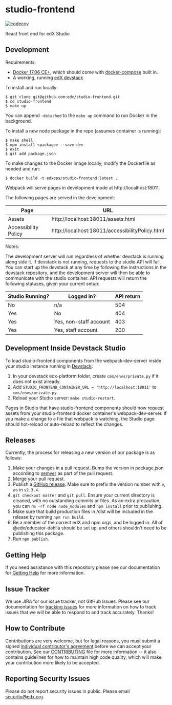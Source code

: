 # studio-frontend
[![codecov](https://codecov.io/gh/edx/studio-frontend/branch/master/graph/badge.svg)](https://codecov.io/gh/edx/studio-frontend)

React front end for edX Studio

## Development

Requirements:
* [Docker 17.06 CE+](https://docs.docker.com/engine/installation/), which should come with [docker-compose](https://docs.docker.com/compose/install/) built in.
* A working, running [edX devstack](https://github.com/edx/devstack)

To install and run locally:
```
$ git clone git@github.com:edx/studio-frontend.git
$ cd studio-frontend
$ make up
```
You can append ```-detached``` to the ```make up``` command to run Docker in the background.

To install a new node package in the repo (assumes container is running):
```
$ make shell
$ npm install <package> --save-dev
$ exit
$ git add package.json
```
To make changes to the Docker image locally, modify the Dockerfile as needed and run:
```
$ docker build -t edxops/studio-frontend:latest .
```

Webpack will serve pages in development mode at http://localhost:18011.

The following pages are served in the development:

| Page                 | URL                                              |
|----------------------|--------------------------------------------------|
| Assets               | http://localhost:18011/assets.html               |
| Accessibility Policy | http://localhost:18011/accessibilityPolicy.html  |

Notes:

The development server will run regardless of whether devstack is running along side it. If devstack is not running, requests to the studio API will fail. You can start up the devstack at any time by following the instructions in the devstack repository, and the development server will then be able to communicate with the studio container. API requests will return the following statuses, given your current setup:

| Studio Running? | Logged in?             | API return |
|-----------------|------------------------|------------|
| No              | n/a                    | 504        |
| Yes             | No                     | 404        |
| Yes             | Yes, non-staff account | 403        |
| Yes             | Yes, staff account     | 200        |

## Development Inside Devstack Studio

To load studio-frontend components from the webpack-dev-server inside your
studio instance running in [Devstack](https://github.com/edx/devstack):

1. In your devstack edx-platform folder, create `cms/envs/private.py` if it
   does not exist already.
2. Add `STUDIO_FRONTEND_CONTAINER_URL = 'http://localhost:18011'` to
   `cms/envs/private.py`.
3. Reload your Studio server: `make studio-restart`.

Pages in Studio that have studio-frontend components should now request assets
from your studio-frontend docker container's webpack-dev-server. If you make a
change to a file that webpack is watching, the Studio page should hot-reload or
auto-reload to reflect the changes.

## Releases

Currently, the process for releasing a new version of our package is as follows:

1. Make your changes in a pull request. Bump the version in package.json according to [semver](https://semver.org/) as part of the pull request.
2. Merge your pull request.
3. Publish a [GitHub release](https://github.com/edx/studio-frontend/releases). Make sure to prefix the version number with `v`, as in `v2.3.4`.
3. `git checkout master` and `git pull`. Ensure your current directory is cleaned, with no outstanding commits or files. As an extra precaution, you can `rm -rf node node_modules` and `npm install` prior to publishing.
4. Make sure that build production files in /dist will be included in the release by running `npm run build`.
5. Be a member of the correct edX and npm orgs, and be logged in. All of @edx/educator-dahlia should be set up, and others shouldn't need to be publishing this package.
6. Run `npm publish`.


## Getting Help

If you need assistance with this repository please see our documentation for [Getting Help](https://github.com/edx/edx-platform#getting-help) for more information.


## Issue Tracker

We use JIRA for our issue tracker, not GitHub Issues. Please see our documentation for [tracking issues](https://github.com/edx/edx-platform#issue-tracker) for more information on how to track issues that we will be able to respond to and track accurately. Thanks!

## How to Contribute

Contributions are very welcome, but for legal reasons, you must submit a signed [individual contributor's agreement](http://code.edx.org/individual-contributor-agreement.pdf) before we can accept your contribution. See our [CONTRIBUTING](https://github.com/edx/edx-platform/blob/master/CONTRIBUTING.rst) file for more information -- it also contains guidelines for how to maintain high code quality, which will make your contribution more likely to be accepted.


## Reporting Security Issues

Please do not report security issues in public. Please email security@edx.org.
